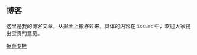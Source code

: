 ## 博客
 这里是我的博客文章，从掘金上搬移过来，具体的内容在 `issues` 中，欢迎大家提出宝贵的意见。
 
 [掘金专栏](https://juejin.im/user/5859da821b69e6006cb64943)
